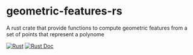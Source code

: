 # geometric-features-rs
A rust crate that provide functions to compute geometric features from a set of points that represent a polynome

[![Rust](https://github.com/oxabz/geometric-features-rs/actions/workflows/rust.yml/badge.svg)](https://github.com/oxabz/tch-utils/actions/workflows/rust.yml) [![Rust Doc](https://github.com/oxabz/geometric-features-rs/actions/workflows/rustdoc.yml/badge.svg)](https://oxabz.github.io/geometric-features-rs/geometric_features/index.html)
